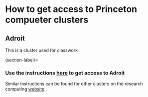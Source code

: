 # How to get access to Princeton compueter clusters

## Adroit

This is a cluster used for classwork

(section-label)=
### Use the instructions [here](https://researchcomputing.princeton.edu/systems/adroit#access) to get  access to Adroit

Similar instructions can be found for other clusters on the research computing [website](https://researchcomputing.princeton.edu/get-started/get-account)
.
